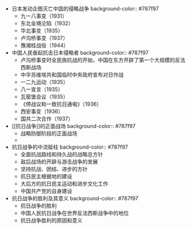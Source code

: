 - 日本发动企图灭亡中国的侵略战争
  background-color:: #787f97
	- 九一八事变（1931）
	- 东北全境沦陷（1932）
	- 华北事变（1935）
	- 卢沟桥事变（1937）
	- 豫湘桂战役（1944）
- 中国人民奋起抗击日本侵略者
  background-color:: #787f97
	- 卢沟桥事变时全民族抗战的开始，中国在东方开辟了第一个大规模的反法西斯战场
	- 中华苏维埃共和国临时中央政府宣布对日作战
	- 一二九运动（1935）
	- 八一宣言（1935）
	- 瓦窑堡会议（1935）
	- 《停战议和一致抗日通电》（1936）
	- 西安事变（1936）
	- 国共二次合作（1937）
- [[抗日战争]]的正面战场
  background-color:: #787f97
	- 战略防御阶段的正面战场
	-
- 抗日战争的中流砥柱
  background-color:: #787f97
	- 全面抗战路线和持久战的战略总方针
	- 敌后战场的开辟与游击战争的发展
	- 坚持抗战、团结、进步的方针
	- 抗日民主根据地的建设
	- 大后方的抗日民主运动和进步文化工作
	- 中国共产党的自身建设
- 抗日战争的胜利及其意义
  background-color:: #787f97
	- 抗日战争的胜利
	- 中国人民抗日战争在世界反法西斯战争中的地位
	- 抗日战争胜利的原因和意义